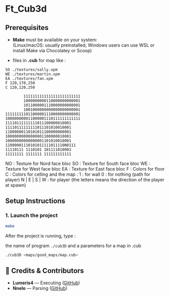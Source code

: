 # Ft_Cub3d

## Prerequisites

- **Make** must be available on your system:  
  (Linux/macOS: usually preinstalled, Windows users can use WSL or install Make via Chocolatey or Scoop)

- files in **.cub** for map like :

```NO ./textures/flash.xpm
SO ./textures/sally.xpm
WE ./textures/martin.xpm
EA ./textures/fan.xpm
F 120,170,250
C 120,120,250

        1111111111111111111111111
        1000000000110000000000001
        1011000001110000000000001
        1001000000000000000000001
111111111011000001110000000000001
100000000011000001110111111111111
11110111111111011100000010001
11110111111111011101010010001
11000000110101011100000000001
10000000000000001100000010001
10000000000000001101010010001
11000001110101011111011110N0111
11110111 1110101 101111010001
11111111 1111111 111111111111
```

NO : Texture for Nord face bloc
SO : Texture for South face bloc
WE : Texture for West face bloc
EA : Texture for East face bloc
F  : Colors for floor
C  : Colors for celling
and the map :
1 : for wall
0 : for nothing (path for player)
N | E | S | W : for player (the letters means the direction of the player at spawn)  

## Setup Instructions
### 1. Launch the project

```bash
make
```

After the project is running, type :

the name of program `./cub3D` and a parameters for a map in .cub
```bash
./cub3D <maps/good_maps/map.cub>
```

## 📜 Credits & Contributors

- **Lumeris4** — Executing ([GitHub](https://github.com/Lumeris4))
- **Nnelo** — Parsing ([GitHub](https://github.com/Nnelo0))
